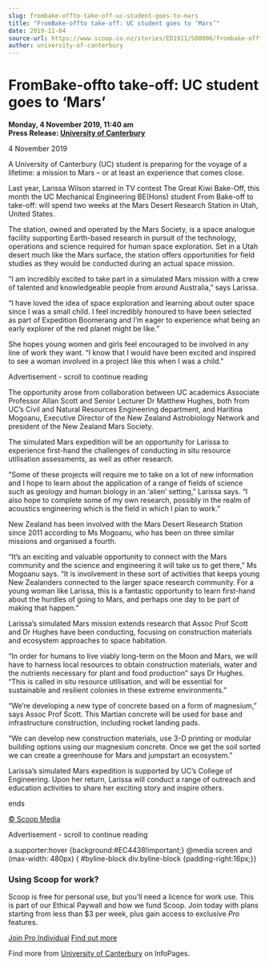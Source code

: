 ```yaml
---
slug: frombake-offto-take-off-uc-student-goes-to-mars
title: "FromBake-offto take-off: UC student goes to ‘Mars’"
date: 2019-11-04
source-url: https://www.scoop.co.nz/stories/ED1911/S00006/frombake-offto-take-off-uc-student-goes-to-mars.htm
author: university-of-canterbury
---
```

FromBake-offto take-off: UC student goes to ‘Mars’
==================================================

**Monday, 4 November 2019, 11:40 am**  
**Press Release: [University of Canterbury](https://info.scoop.co.nz/University_of_Canterbury)**

4 November 2019

A University of Canterbury (UC) student is preparing for the voyage of a lifetime: a mission to Mars – or at least an experience that comes close.

Last year, Larissa Wilson starred in TV contest The Great Kiwi Bake-Off, this month the UC Mechanical Engineering BE(Hons) student From Bake-off to take-off: will spend two weeks at the Mars Desert Research Station in Utah, United States.

The station, owned and operated by the Mars Society, is a space analogue facility supporting Earth-based research in pursuit of the technology, operations and science required for human space exploration. Set in a Utah desert much like the Mars surface, the station offers opportunities for field studies as they would be conducted during an actual space mission.

“I am incredibly excited to take part in a simulated Mars mission with a crew of talented and knowledgeable people from around Australia,” says Larissa.

“I have loved the idea of space exploration and learning about outer space since I was a small child. I feel incredibly honoured to have been selected as part of Expedition Boomerang and I’m eager to experience what being an early explorer of the red planet might be like.”

She hopes young women and girls feel encouraged to be involved in any line of work they want. “I know that I would have been excited and inspired to see a woman involved in a project like this when I was a child.”

Advertisement - scroll to continue reading





The opportunity arose from collaboration between UC academics Associate Professor Allan Scott and Senior Lecturer Dr Matthew Hughes, both from UC’s Civil and Natural Resources Engineering department, and Haritina Mogoanu, Executive Director of the New Zealand Astrobiology Network and president of the New Zealand Mars Society.

The simulated Mars expedition will be an opportunity for Larissa to experience first-hand the challenges of conducting in situ resource utilisation assessments, as well as other research.

“Some of these projects will require me to take on a lot of new information and I hope to learn about the application of a range of fields of science such as geology and human biology in an ‘alien’ setting,” Larissa says. “I also hope to complete some of my own research, possibly in the realm of acoustics engineering which is the field in which I plan to work.”

New Zealand has been involved with the Mars Desert Research Station since 2011 according to Ms Mogoanu, who has been on three similar missions and organised a fourth.

“It’s an exciting and valuable opportunity to connect with the Mars community and the science and engineering it will take us to get there,” Ms Mogoanu says. “It is involvement in these sort of activities that keeps young New Zealanders connected to the larger space research community. For a young woman like Larissa, this is a fantastic opportunity to learn first-hand about the hurdles of going to Mars, and perhaps one day to be part of making that happen.”

Larissa’s simulated Mars mission extends research that Assoc Prof Scott and Dr Hughes have been conducting, focusing on construction materials and ecosystem approaches to space habitation.

“In order for humans to live viably long-term on the Moon and Mars, we will have to harness local resources to obtain construction materials, water and the nutrients necessary for plant and food production” says Dr Hughes. “This is called in situ resource utilisation, and will be essential for sustainable and resilient colonies in these extreme environments.”

“We’re developing a new type of concrete based on a form of magnesium,” says Assoc Prof Scott. This Martian concrete will be used for base and infrastructure construction, including rocket landing pads.

“We can develop new construction materials, use 3-D printing or modular building options using our magnesium concrete. Once we get the soil sorted we can create a greenhouse for Mars and jumpstart an ecosystem.”

Larissa’s simulated Mars expedition is supported by UC’s College of Engineering. Upon her return, Larissa will conduct a range of outreach and education activities to share her exciting story and inspire others.

  
ends

[© Scoop Media](http://www.scoop.co.nz/about/terms.html)  

Advertisement - scroll to continue reading



a.supporter:hover {background:#EC4438!important;} @media screen and (max-width: 480px) { #byline-block div.byline-block {padding-right:16px;}}

### Using Scoop for work?

Scoop is free for personal use, but you’ll need a licence for work use. This is part of our Ethical Paywall and how we fund Scoop. Join today with plans starting from less than $3 per week, plus gain access to exclusive _Pro_ features.  
  
[Join Pro Individual](https://pro.scoop.co.nz/Individual/?from=ProIn24) [Find out more](https://pro.scoop.co.nz/using-scoop-for-work/?from=ProIn24)

Find more from [University of Canterbury](https://info.scoop.co.nz/University_of_Canterbury) on InfoPages.